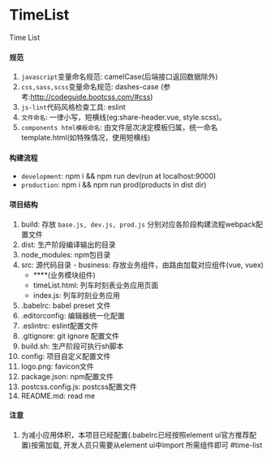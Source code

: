 # TimeList
Time List

#### 规范
1. `javascript`变量命名规范: camelCase(后端接口返回数据除外)
2. `css,sass,scss`变量命名规范: dashes-case (参考:http://codeguide.bootcss.com/#css)
3. `js-lint`代码风格检查工具: eslint
4. `文件命名`: 一律小写，短横线(eg:share-header.vue, style.scss)。
5. `components html模板命名`: 由文件层次决定模板归属，统一命名template.html(如特殊情况，使用短横线)

#### 构建流程
 - `development`: npm i && npm run dev(run at localhost:9000)
 - `production`: npm i && npm run prod(products in dist dir)

#### 项目结构
  1. build: 存放 `base.js, dev.js, prod.js` 分别对应各阶段构建流程webpack配置文件
  2. dist: 生产阶段编译输出的目录
  3. node_modules: npm包目录
  4. src: 源代码目录
    - business: 存放业务组件，由路由加载对应组件(vue, vuex)
      - ****(业务模块组件)
      - timeList.html: 列车时刻表业务应用页面
      - index.js: 列车时刻业务应用
  5. .babelrc: babel preset 文件
  6. .editorconfig: 编辑器统一化配置
  7. .eslintrc: eslint配置文件
  8. .gitignore: git ignore 配置文件
  9. build.sh: 生产阶段可执行sh脚本
  10. config: 项目自定义配置文件
  11. logo.png: favicon文件
  12. package.json: npm配置文件
  13. postcss.config.js: postcss配置文件
  14. README.md: read me

#### 注意
  1. 为减小应用体积，本项目已经配置(.babelrc已经按照element ui官方推荐配置)按需加载, 开发人员只需要从element ui中import 所需组件即可
#time-list
